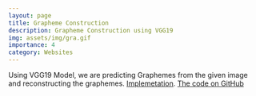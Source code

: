 ```yaml
---
layout: page
title: Grapheme Construction
description: Grapheme Construction using VGG19
img: assets/img/gra.gif
importance: 4
category: Websites
---
```


Using VGG19 Model, we are predicting Graphemes from the given image and reconstructing the graphemes. [Implemetation](https://grapheme-construction-vgg19.streamlit.app/). [The code on GitHub](https://github.com/samanjoy2/vgg19_grapheme_construction/tree/main)
